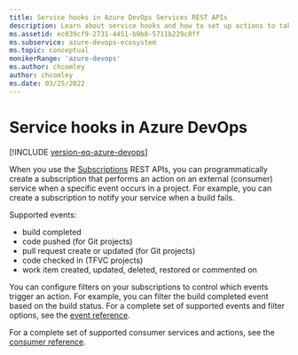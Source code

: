 ```yaml
---
title: Service hooks in Azure DevOps Services REST APIs
description: Learn about service hooks and how to set up actions to take when specific events occur in Azure DevOps Services.
ms.assetid: ec039cf9-2731-4451-b9b8-5711b229c0ff
ms.subservice: azure-devops-ecosystem
ms.topic: conceptual
monikerRange: 'azure-devops'
ms.author: chcomley
author: chcomley
ms.date: 03/25/2022
---
```


# Service hooks in Azure DevOps

[!INCLUDE [version-eq-azure-devops](../../includes/version-eq-azure-devops.md)]

When you use the [Subscriptions](../../service-hooks/overview.md#create-a-subscription) REST APIs, you can programmatically create a subscription that performs an action on an external (consumer) service when a specific event occurs in a project. For example, you can create a subscription to notify your service when a build fails.

Supported events:
- build completed
- code pushed (for Git projects)
- pull request create or updated (for Git projects)
- code checked in (TFVC projects)
- work item created, updated, deleted, restored or commented on

You can configure filters on your subscriptions to control which events trigger an action. For example, you can filter the build completed event based on the build status. For a complete set of supported events and filter options, see the [event reference](../../service-hooks/events.md).

For a complete set of supported consumer services and actions, see the [consumer reference](../../service-hooks/consumers.md).
